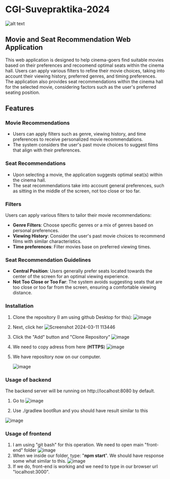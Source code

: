 # CGI-Suvepraktika-2024

![alt text](https://www.bvrla.co.uk/static/07e2b2b4-cbab-4643-bc6cfc2048faba43/org_logo_5666da568e66e32d191455783ea1a05a_4a7c7e45a350/CGIlogocolorrgb.png)

## Movie and Seat Recommendation Web Application

This web application is designed to help cinema-goers find suitable movies based on their preferences and recoomend optimal seats within the cinema hall. Users can apply various filters to refine their movie choices, taking into account their viewing history, preferred genres, and timing preferences. The application also provides seat recommendations within the cinema hall for the selected movie, considering factors such as the user's preferred seating position.
## Features

### Movie Recommendations
* Users can apply filters such as genre, viewing history, and time preferences to receive personalized movie recommendations.
* The system considers the user's past movie choices to suggest films that align with their preferences.

### Seat Recommendations
* Upon selecting a movie, the application suggests optimal seat(s) within the cinema hall.
* The seat recommendations take into account general preferences, such as sitting in the middle of the screen, not too close or too far.

### Filters

Users can apply various filters to tailor their movie recommendations:

* **Genre Filters**: Choose specific genres or a mix of genres based on personal preferences.
* **Viewing History**: Consider the user's past movie choices to recommend films with similar characteristics.
* **Time preferences**: Filter movies base on preferred viewing times.

### Seat Recommendation Guidelines

* **Central Position**: Users generally prefer seats located towards the center of the screen for an optimal viewing experience.
* **Not Too Close or Too Far**: The system avoids suggesting seats that are too close or too far from the screen, ensuring a comfortable viewing distance.

### Installation

1. Clone the repository (I am using github Desktop for this):
   ![image](https://github.com/Vladislp/CGI-Suvepraktika-2024/assets/42935979/e90072cb-a00b-41bc-a2d9-b793a750b975)
2. Next, click her
   ![Screenshot 2024-03-11 113446](https://github.com/Vladislp/CGI-Suvepraktika-2024/assets/42935979/8b8f472d-c3b7-4d2f-89d1-6a0c3a511fcd)
3. Click the "Add" button and "Clone Repository"
   ![image](https://github.com/Vladislp/CGI-Suvepraktika-2024/assets/42935979/1780a94c-fe00-4462-a660-cfa2616158dd)
4. We need to copy adress from here (**HTTPS**)
   ![image](https://github.com/Vladislp/CGI-Suvepraktika-2024/assets/42935979/4a2b322b-8a77-4010-8d9b-cb5102fbbd2f)
5. We have repository now on our computer.

   ![image](https://github.com/Vladislp/CGI-Suvepraktika-2024/assets/42935979/3fdd31f1-fc1f-4749-9d34-cc0729477841)

### Usage of backend
The backend server will be running on http://localhost:8080 by default.
1) Go to ![image](https://github.com/Vladislp/CGI-Suvepraktika-2024/assets/42935979/a9a5d2fc-d6d1-4412-a9ee-fdda2bf93f25)

2) Use ./gradlew bootRun and you should have result similar to this

![image](https://github.com/Vladislp/CGI-Suvepraktika-2024/assets/42935979/dcbf2cd2-0c4d-46b6-9998-8572fc860440)

### Usage of frontend

1. I am using "git bash" for this operation. We need to open main "front-end" folder
   ![image](https://github.com/Vladislp/CGI-Suvepraktika-2024/assets/42935979/6dfa5550-6185-422f-befb-f35da4f9c73e)
2. When we inside our folder, type: "**npm start**". We should have response some what similar to this.
   ![image](https://github.com/Vladislp/CGI-Suvepraktika-2024/assets/42935979/fbf7ed62-0a5d-4b47-acd2-55f1c083fffb)
3. If we do, front-end is working and we need to type in our browser url "localhost:3000".



